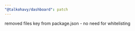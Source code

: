 ```yaml
---
"@talkohavy/dashboard": patch
---
```


removed files key from package.json - no need for whitelisting

